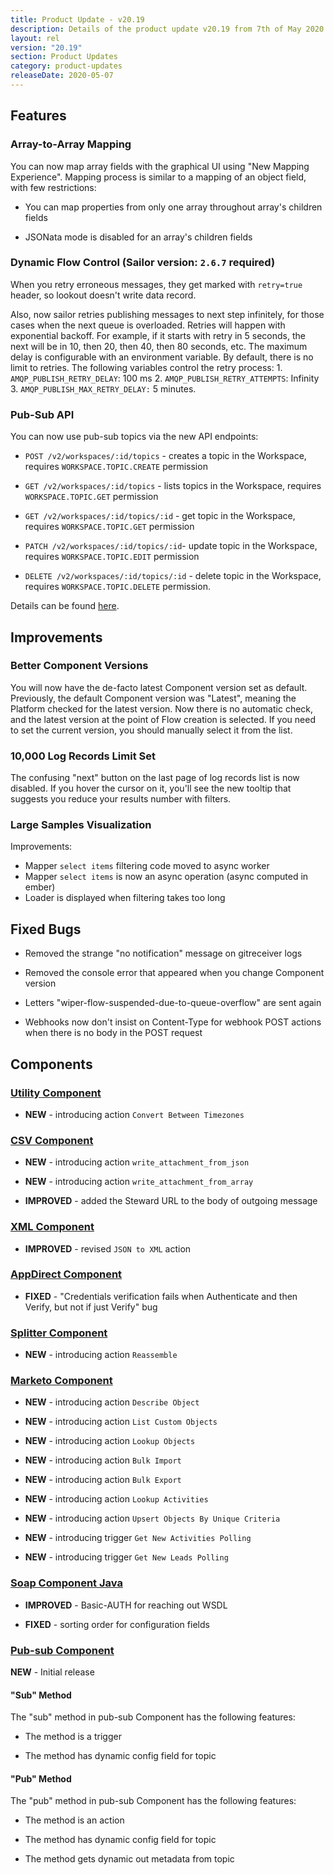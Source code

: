 ```yaml
---
title: Product Update - v20.19
description: Details of the product update v20.19 from 7th of May 2020.
layout: rel
version: "20.19"
section: Product Updates
category: product-updates
releaseDate: 2020-05-07
---
```


## Features

### Array-to-Array Mapping
You can now map array fields with the graphical UI using "New Mapping Experience". Mapping process is similar to a mapping of an object field, with few restrictions:

- You can map properties from only one array throughout array's children fields

- JSONata mode is disabled for an array's children fields

### Dynamic Flow Control (Sailor version: `2.6.7` required)
When you retry erroneous messages, they get marked with `retry=true` header, so lookout doesn't write data record.

Also, now sailor retries publishing messages to next step infinitely, for those cases when the next queue is overloaded. Retries will happen with exponential backoff. For example, if it starts with retry in 5 seconds, the next will be in 10, then 20, then 40, then 80 seconds, etc. The maximum delay is configurable with an environment variable. By default, there is no limit to retries.
The following variables control the retry process:
1\. `AMQP_PUBLISH_RETRY_DELAY`: 100 ms
2\. `AMQP_PUBLISH_RETRY_ATTEMPTS`: Infinity
3\.  `AMQP_PUBLISH_MAX_RETRY_DELAY:` 5 minutes.

### Pub-Sub API
You can now use pub-sub topics via the new API endpoints:

* `POST /v2/workspaces/:id/topics` - creates a topic in the Workspace, requires `WORKSPACE.TOPIC.CREATE` permission

* `GET /v2/workspaces/:id/topics` - lists topics in the Workspace, requires `WORKSPACE.TOPIC.GET` permission

* `GET /v2/workspaces/:id/topics/:id` - get topic in the Workspace, requires `WORKSPACE.TOPIC.GET` permission

* `PATCH /v2/workspaces/:id/topics/:id`- update topic in the Workspace, requires `WORKSPACE.TOPIC.EDIT` permission

* `DELETE /v2/workspaces/:id/topics/:id` - delete topic in the Workspace, requires `WORKSPACE.TOPIC.DELETE` permission.


Details can be found [here]({{site.data.tenant.apiBaseUri}}/docs/v2/#what-is-a-topic-unit?).


## Improvements

### Better Component Versions
You will now have the de-facto latest Component version set as default. Previously, the default Component version was "Latest", meaning the Platform checked for the latest version. Now there is no automatic check, and the latest version at the point of Flow creation is selected. If you need to set the current version, you should manually select it from the list.    

### 10,000 Log Records Limit Set
The confusing "next" button on the last page of log records list is now disabled. If you hover the cursor on it, you'll see the new tooltip that suggests you reduce your results number with filters.

### Large Samples Visualization
Improvements:
- Mapper `select items` filtering code moved to async worker
- Mapper `select items` is now an async operation (async computed in ember)
- Loader is displayed when filtering takes too long


## Fixed Bugs

* Removed the strange "no notification" message on gitreceiver logs

* Removed the console error that appeared when you change Component version

* Letters "wiper-flow-suspended-due-to-queue-overflow" are sent again

* Webhooks now don't insist on Content-Type for webhook POST actions when there is no body in the POST request


## Components

### [Utility Component](/components/address/)

*   **NEW** - introducing action `Convert Between Timezones`


### [CSV Component](/components/csv-component/)

*   **NEW** - introducing action `write_attachment_from_json`

*   **NEW** - introducing action `write_attachment_from_array`

*   **IMPROVED** - added the Steward URL to the body of outgoing message

### [XML Component](/components/xml-component/)

*   **IMPROVED** - revised `JSON to XML` action   

### [AppDirect Component](/components/appdirect-component/)

*   **FIXED** - "Credentials verification fails when Authenticate and then Verify, but not if just Verify" bug

### [Splitter Component](/components/splitter-component/)

*   **NEW** - introducing action `Reassemble`

### [Marketo Component](/components/marketo-component/)

*   **NEW** - introducing action `Describe Object`

*   **NEW** - introducing action `List Custom Objects`

*   **NEW** - introducing action `Lookup Objects`

*   **NEW** - introducing action `Bulk Import`

*   **NEW** - introducing action `Bulk Export`

*   **NEW** - introducing action `Lookup Activities`

*   **NEW** - introducing action `Upsert Objects By Unique Criteria`

*   **NEW** - introducing trigger `Get New Activities Polling`

*   **NEW** - introducing trigger `Get New Leads Polling`

### [Soap Component Java](/components/soap-component-java/)

*   **IMPROVED** - Basic-AUTH for reaching out WSDL

*   **FIXED** - sorting order for configuration fields

### [Pub-sub Component](https://github.com/elasticio/pub-sub)

**NEW** -  Initial release

#### "Sub" Method
The "sub" method in pub-sub Component has the following features:
- The method is a trigger

- The method has dynamic config field for topic

#### "Pub" Method
The "pub" method in pub-sub Component has the following features:
- The method is an action

- The method has dynamic config field for topic

- The method gets dynamic out metadata from topic
